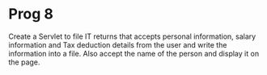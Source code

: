 # Prog 8
Create a Servlet to file IT returns that accepts personal information, salary information and Tax deduction details from the user and write the information into a file. Also accept the name of the person and display it on the page.
